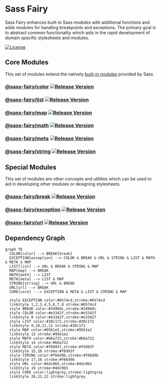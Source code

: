 # Sass Fairy

Sass Fairy enhances built-in Sass modules with additional functions and adds modules for handling breakpoints and exceptions. The primary goal is to abstract common functionality which aids in the rapid development of domain specific stylesheets and modules.

[![License](https://img.shields.io/badge/License-MIT-blue.svg)](https://opensource.org/licenses/MIT)

<!--

## Packing / Publishing

pnpm cross-env BUILD=exception pnpm package
pnpm cross-env BUILD=exception pnpm publish-package

-->

## Core Modules

This set of modules extend the natively [built-in modules](https://sass-lang.com/documentation/modules) provided by Sass.

### [@sass-fairy/color](https://github.com/roydukkey/sass-fairy/tree/dev/v2/packages/color#readme) [![Release Version](https://img.shields.io/npm/v/@sass-fairy/color/next.svg)](https://www.npmjs.com/package/@sass-fairy/color/v/next)

### [@sass-fairy/list](https://github.com/roydukkey/sass-fairy/tree/dev/v2/packages/list#readme) [![Release Version](https://img.shields.io/npm/v/@sass-fairy/list/next.svg)](https://www.npmjs.com/package/@sass-fairy/list/v/next)

### [@sass-fairy/map](https://github.com/roydukkey/sass-fairy/tree/dev/v2/packages/map#readme) [![Release Version](https://img.shields.io/npm/v/@sass-fairy/map/next.svg)](https://www.npmjs.com/package/@sass-fairy/map/v/next)

### [@sass-fairy/math](https://github.com/roydukkey/sass-fairy/tree/dev/v2/packages/math#readme) [![Release Version](https://img.shields.io/npm/v/@sass-fairy/math/next.svg)](https://www.npmjs.com/package/@sass-fairy/math/v/next)

### [@sass-fairy/meta](https://github.com/roydukkey/sass-fairy/tree/dev/v2/packages/meta#readme) [![Release Version](https://img.shields.io/npm/v/@sass-fairy/meta/next.svg)](https://www.npmjs.com/package/@sass-fairy/meta/v/next)

### [@sass-fairy/string](https://github.com/roydukkey/sass-fairy/tree/dev/v2/packages/string#readme) [![Release Version](https://img.shields.io/npm/v/@sass-fairy/string/next.svg)](https://www.npmjs.com/package/@sass-fairy/string/v/next)

## Special Modules

This set of modules are other concepts and utilities which can be used to aid in developing other modules or designing stylesheets.

### [@sass-fairy/break](https://github.com/roydukkey/sass-fairy/tree/dev/v2/packages/break#readme) [![Release Version](https://img.shields.io/npm/v/@sass-fairy/break/next.svg)](https://www.npmjs.com/package/@sass-fairy/break/v/next)

### [@sass-fairy/exception](https://github.com/roydukkey/sass-fairy/tree/dev/v2/packages/exception#readme) [![Release Version](https://img.shields.io/npm/v/@sass-fairy/exception/next.svg)](https://www.npmjs.com/package/@sass-fairy/exception/v/next)

### [@sass-fairy/url](https://github.com/roydukkey/sass-fairy/tree/dev/v2/packages/url#readme) [![Release Version](https://img.shields.io/npm/v/@sass-fairy/url/next.svg)](https://www.npmjs.com/package/@sass-fairy/url/v/next)

## Dependency Graph

```mermaid
graph TD
  COLOR[color] --> BREAK[break]
  EXCEPTION[exception] --> COLOR & BREAK & URL & STRING & LIST & MATH & META & MAP
  LIST[list] --> URL & BREAK & STRING & MAP
  MAP[map] --> BREAK
  MATH[math] --> LIST
  META[meta] --> LIST & MAP
  STRING[string] --> URL & BREAK
  URL[url] --> BREAK
  CORE[core] -.-> EXCEPTION & META & LIST & STRING & MAP

  style EXCEPTION color:#6574cd,stroke:#6574cd
  linkStyle 1,2,3,4,5,6,7,8 stroke:#6574cd
  style BREAK color:#3490dc,stroke:#3490dc
  style COLOR color:#e3342f,stroke:#e3342f
  linkStyle 0 color:#e3342f,stroke:#e3342f
  style LIST color:#38c172,stroke:#38c172
  linkStyle 9,10,11,12 stroke:#38c172
  style MAP color:#9561e2,stroke:#9561e2
  linkStyle 13 stroke:#9561e2
  style MATH color:#b6a722,stroke:#b6a722
  linkStyle 14 stroke:#b6a722
  style META color:#f6993f,stroke:#f6993f
  linkStyle 15,16 stroke:#f6993f
  style STRING color:#f66d9b,stroke:#f66d9b
  linkStyle 17,18 stroke:#f66d9b
  style URL color:#4dc0b5,stroke:#4dc0b5
  linkStyle 19 stroke:#4dc0b5
  style CORE color:lightgrey,stroke:lightgrey
  linkStyle 20,21,22 stroke:lightgrey
```
